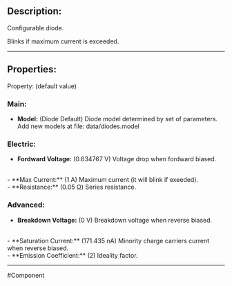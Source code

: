 ## Description:

Configurable diode.

Blinks if maximum current is exceeded.

---

## Properties:
Property: (default value)

### Main:
- **Model:** (Diode Default)
   Diode model determined by set of parameters.
   Add new models at file: data/diodes.model

### Electric:
- **Fordward Voltage:** (0.634767 V)
   Voltage drop when fordward biased.
<br>
- **Max Current:** (1 A)
   Maximum current (it will blink if exeeded).
<br>
- **Resistance:** (0.05 Ω)
   Series resistance.

### Advanced:
- **Breakdown Voltage:** (0 V)
    Breakdown voltage when reverse biased.
<br>
- **Saturation Current:** (171.435 nA)
   Minority charge carriers current when reverse biased.
<br>
- **Emission Coefficient:** (2)
   Ideality factor.

---

#Component 